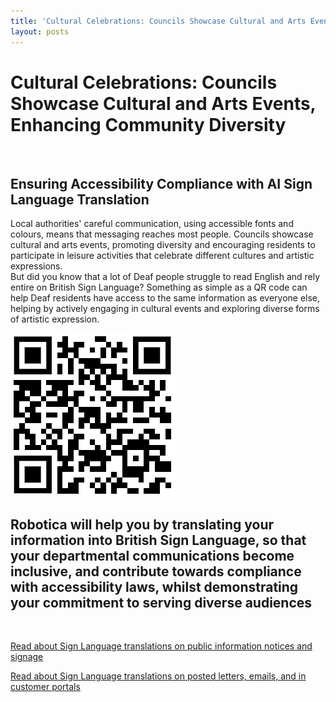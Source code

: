 ```yaml
---
title: 'Cultural Celebrations: Councils Showcase Cultural and Arts Events, Enhancing Community Diversity'
layout: posts
---
```


# Cultural Celebrations: Councils Showcase Cultural and Arts Events, Enhancing Community Diversity

![]()

## Ensuring Accessibility Compliance with AI Sign Language Translation

Local authorities' careful communication, using accessible fonts and colours, means that messaging reaches most people.  Councils showcase cultural and arts events, promoting diversity and encouraging residents to participate in leisure activities that celebrate different cultures and artistic expressions.  
But did you know that a lot of Deaf people struggle to read English and rely entire on British Sign Language?
Something as simple as a QR code can help Deaf residents have access to the same information as everyone else, helping by actively engaging in cultural events and exploring diverse forms of artistic expression.

![QR Code](/posts/images/qr-contact.png)

## Robotica will help you by translating your information into British Sign Language, so that your departmental communications become inclusive, and contribute towards compliance with accessibility laws, whilst demonstrating your commitment to serving diverse audiences

<br/>

[Read about Sign Language translations on public information notices and signage](/solutions/gazette)

[Read about Sign Language translations on posted letters, emails, and in customer portals](/solutions/correspondent)
